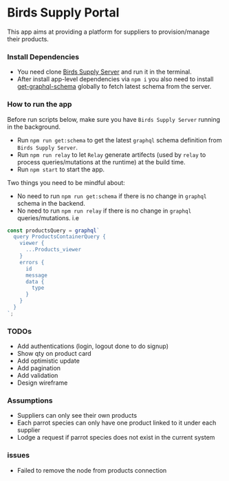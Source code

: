 # Birds Supply Portal

This app aims at providing a platform for suppliers to provision/manage their products.

### Install Dependencies
* You need clone [Birds Supply Server](https://github.com/DavidHe1127/birds-supply-server) and run it in the terminal.
* After install app-level dependencies via `npm i` you also need to install [get-graphql-schema](https://github.com/graphcool/get-graphql-schema) globally to fetch latest schema from the server.

### How to run the app
Before run scripts below, make sure you have `Birds Supply Server` running in the background.
* Run `npm run get:schema` to get the latest `graphql` schema definition from `Birds Supply Server`.
* Run `npm run relay` to let `Relay` generate artifects (used by `relay` to process queries/mutations at the runtime) at the build time.
* Run `npm start` to start the app.

Two things you need to be mindful about:
* No need to run `npm run get:schema` if there is no change in `graphql` schema in the backend. 
* No need to run `npm run relay` if there is no change in `graphql` queries/mutations. i.e

```js
const productsQuery = graphql`
  query ProductsContainerQuery {
    viewer {
      ...Products_viewer
    }
    errors {
      id
      message
      data {
        type
      }
    }
  }
`;
```



### TODOs
* Add authentications (login, logout done to do signup)
* Show qty on product card
* Add optimistic update
* Add pagination
* Add validation
* Design wireframe

### Assumptions
* Suppliers can only see their own products
* Each parrot species can only have one product linked to it under each supplier
* Lodge a request if parrot species does not exist in the current system

### issues
* Failed to remove the node from products connection
